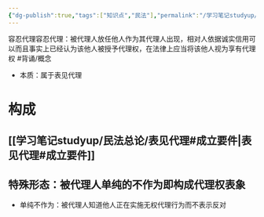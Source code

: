 ```yaml
---
{"dg-publish":true,"tags":["知识点","民法"],"permalink":"/学习笔记studyup/民法总论/容忍代理/","dgPassFrontmatter":true,"created":"2024-09-16T10:25:08.323+08:00","updated":"2024-11-22T19:26:35.425+08:00"}
---
```


容忍代理容忍代理：被代理人放任他人作为其代理人出现，相对人依据诚实信用可以而且事实上已经认为该他人被授予代理权，在法律上应当将该他人视为享有代理权 #背诵/概念 
- 本质：属于表见代理
# 构成
## [[学习笔记studyup/民法总论/表见代理#成立要件\|表见代理#成立要件]]
## 特殊形态：被代理人单纯的不作为即构成代理权表象
- 单纯不作为：被代理人知道他人正在实施无权代理行为而不表示反对
